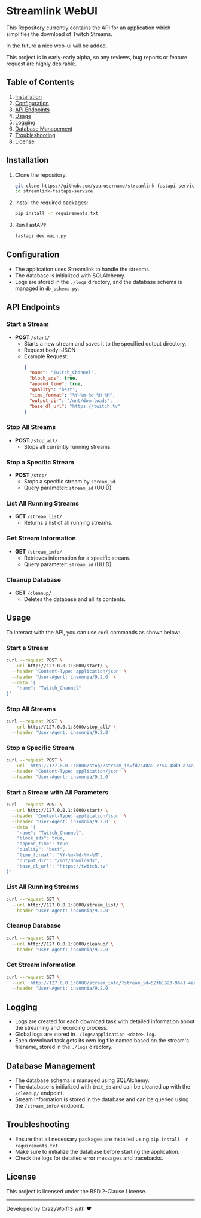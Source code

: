 # Streamlink WebUI 

This Repository currently contains the API for an application which simplifies the download of Twitch Streams.

In the future a nice web-ui will be added.

This project is in early-early alpha, so any reviews, bug reports or feature request are highly desirable.

## Table of Contents

1. [Installation](#installation)
2. [Configuration](#configuration)
3. [API Endpoints](#api-endpoints)
4. [Usage](#usage)
5. [Logging](#logging)
6. [Database Management](#database-management)
7. [Troubleshooting](#troubleshooting)
8. [License](#license)

## Installation

1. Clone the repository:
    ```bash
    git clone https://github.com/yourusername/streamlink-fastapi-service.git
    cd streamlink-fastapi-service
    ```

2. Install the required packages:
    ```bash
    pip install -r requirements.txt
    ```

3. Run FastAPI:
    ```bash
    fastapi dev main.py
    ```



## Configuration

- The application uses Streamlink to handle the streams.
- The database is initialized with SQLAlchemy.
- Logs are stored in the `./logs` directory, and the database schema is managed in `db_schema.py`.

## API Endpoints

### Start a Stream
- **POST** `/start/`
  - Starts a new stream and saves it to the specified output directory.
  - Request body: JSON
  - Example Request:
    ```json
    {
      "name": "Twitch_Channel",
      "block_ads": true,
      "append_time": true,
      "quality": "best",
      "time_format": "%Y-%m-%d-%H-%M",
      "output_dir": "/mnt/downloads",
      "base_dl_url": "https://twitch.tv"
    }
    ```

### Stop All Streams
- **POST** `/stop_all/`
  - Stops all currently running streams.
  
### Stop a Specific Stream
- **POST** `/stop/`
  - Stops a specific stream by `stream_id`.
  - Query parameter: `stream_id` (UUID)

### List All Running Streams
- **GET** `/stream_list/`
  - Returns a list of all running streams.

### Get Stream Information
- **GET** `/stream_info/`
  - Retrieves information for a specific stream.
  - Query parameter: `stream_id` (UUID)

### Cleanup Database
- **GET** `/cleanup/`
  - Deletes the database and all its contents.

## Usage

To interact with the API, you can use `curl` commands as shown below:

### Start a Stream
```bash
curl --request POST \
  --url http://127.0.0.1:8000/start/ \
  --header 'Content-Type: application/json' \
  --header 'User-Agent: insomnia/9.2.0' \
  --data '{
    "name": "Twitch_Channel"
}'
```

### Stop All Streams
```bash
curl --request POST \
  --url http://127.0.0.1:8000/stop_all/ \
  --header 'User-Agent: insomnia/9.2.0'
```

### Stop a Specific Stream
```bash
curl --request POST \
  --url 'http://127.0.0.1:8000/stop/?stream_id=fd2c40a9-7754-48d9-a74a-5c2235fbd92d' \
  --header 'Content-Type: application/json' \
  --header 'User-Agent: insomnia/9.2.0'
```

### Start a Stream with All Parameters
```bash
curl --request POST \
  --url http://127.0.0.1:8000/start/ \
  --header 'Content-Type: application/json' \
  --header 'User-Agent: insomnia/9.2.0' \
  --data '{
    "name": "Twitch_Channel",
    "block_ads": true,
    "append_time": true,
    "quality": "best",
    "time_format": "%Y-%m-%d-%H-%M",
    "output_dir": "/mnt/downloads",
    "base_dl_url": "https://twitch.tv"
}'
```

### List All Running Streams
```bash
curl --request GET \
  --url http://127.0.0.1:8000/stream_list/ \
  --header 'User-Agent: insomnia/9.2.0'
```

### Cleanup Database
```bash
curl --request GET \
  --url http://127.0.0.1:8000/cleanup/ \
  --header 'User-Agent: insomnia/9.2.0'
```

### Get Stream Information
```bash
curl --request GET \
  --url 'http://127.0.0.1:8000/stream_info/?stream_id=52fb1923-96a1-4ae9-a08d-b390c85c0eeb' \
  --header 'User-Agent: insomnia/9.2.0'
```

## Logging

- Logs are created for each download task with detailed information about the streaming and recording process.
- Global logs are stored in `./logs/application-<date>.log`.
- Each download task gets its own log file named based on the stream's filename, stored in the `./logs` directory.

## Database Management

- The database schema is managed using SQLAlchemy.
- The database is initialized with `init_db` and can be cleaned up with the `/cleanup/` endpoint.
- Stream information is stored in the database and can be queried using the `/stream_info/` endpoint.

## Troubleshooting

- Ensure that all necessary packages are installed using `pip install -r requirements.txt`.
- Make sure to initialize the database before starting the application.
- Check the logs for detailed error messages and tracebacks.

## License 

This project is licensed under the BSD 2-Clause License.

---

Developed by CrazyWolf13 with ❤️